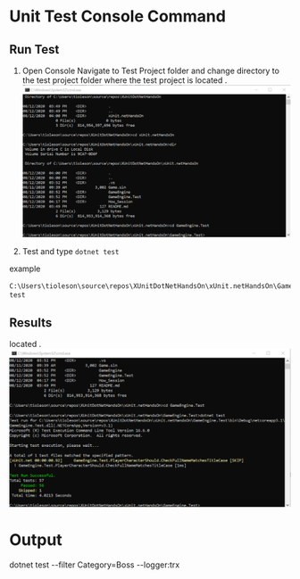 # Unit Test Console Command

## Run Test

1. Open Console Navigate to Test Project folder and change directory to the test project folder where the test project is located <testprojectname>.
   ![alt text](https://github.com/Onemanwolf/xUnit.netHandsOn/blob/master/How_Session/images/Console_Command_Dotnet_Test_Cd.png?raw=true 'Request Pipeline')

2. Test and type `dotnet test`

example
``` console
C:\Users\tioleson\source\repos\XUnitDotNetHandsOn\xUnit.netHandsOn\GameEngine.Test>dotnet test
```

## Results

located <testprojectname>.
   ![alt text](https://github.com/Onemanwolf/xUnit.netHandsOn/blob/master/How_Session/images/Console_Command_Dotnet_Test_Command.png?raw=true 'Request Pipeline')
# Output

dotnet test --filter Category=Boss --logger:trx
